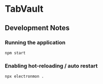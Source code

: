 # TabVault

## Development Notes

### Running the application

`npm start`

### Enabling hot-reloading / auto restart

`npx electronmon .`
